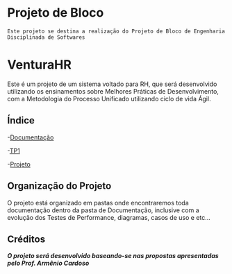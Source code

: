 # **Projeto de Bloco**
	Este projeto se destina a realização do Projeto de Bloco de Engenharia Disciplinada de Softwares
    
# **VenturaHR**

Este é um projeto de um sistema voltado para RH, que será desenvolvido
utilizando os ensinamentos sobre Melhores Práticas de Desenvolvimento,
com a Metodologia do Processo Unificado utilizando ciclo de vida Ágil.

## Índice

-[Documentação](https://github.com/Rfilomeno/VenturaHR/tree/master/Documentacao)

-[TP1](https://github.com/Rfilomeno/VenturaHR/tree/master/Documentacao/tp1)

-[Projeto](https://github.com/Rfilomeno/VenturaHR/)

## Organização do Projeto

O projeto está organizado em pastas onde encontraremos toda documentação
dentro da pasta de Documentação, inclusive com a evolução dos Testes de
Performance, diagramas, casos de uso e etc...


## Créditos

**_O projeto será desenvolvido baseando-se nas propostas apresentadas pelo
Prof. Armênio Cardoso_**
